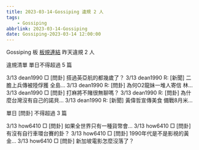 ```yaml
---
title: 2023-03-14-Gossiping 違規 2 人
tags:
    - Gossiping
abbrlink: 2023-03-14-Gossiping
date: Gossiping-2023-03-14 12:00:00
---
```

Gossiping 板 [板規連結](https://www.ptt.cc/bbs/Gossiping/M.1637425085.A.07D.html)
昨天違規 2 人
<!-- more -->

違規清單
單日不得超過 5 篇

3/13 dean1990 □ [問卦] 搭過英亞航的都幾歲了？
3/13 dean1990 R: [新聞] 二膽上兵傳被陸俘獲 全島…
3/13 dean1990 R: [問卦] 為何O2龍妹一堆人寄信 林…
3/13 dean1990 □ [問卦] 打麻將不賭很無聊嗎？
3/13 dean1990 R: [問卦] 為什麼台灣沒有自己的諾貝…
3/13 dean1990 R: [新聞] 黃偉哲宣傳美食 備戰8月米…

單日 [問卦] 不得超過 3 篇

3/13 how6410 □ [問卦] 如果全世界只有一種貨幣會…
3/13 how6410 □ [問卦] 有沒有自行車環台賽的卦？
3/13 how6410 □ [問卦] 1990年代是不是影視的黃金…
3/13 how6410 □ [問卦] 新加坡電影怎麼沒落了？